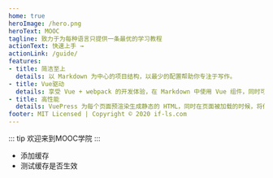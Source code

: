 ```yaml
---
home: true
heroImage: /hero.png
heroText: MOOC
tagline: 致力于为每种语言只提供一条最优的学习教程
actionText: 快速上手 →
actionLink: /guide/
features:
- title: 简洁至上
  details: 以 Markdown 为中心的项目结构，以最少的配置帮助你专注于写作。
- title: Vue驱动
  details: 享受 Vue + webpack 的开发体验，在 Markdown 中使用 Vue 组件，同时可以使用 Vue 来开发自定义主题。
- title: 高性能
  details: VuePress 为每个页面预渲染生成静态的 HTML，同时在页面被加载的时候，将作为 SPA 运行。
footer: MIT Licensed | Copyright © 2020 if-ls.com
---
```


::: tip
欢迎来到MOOC学院
:::

- 添加缓存
- 测试缓存是否生效
